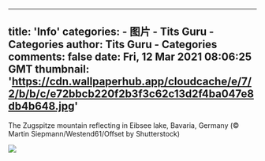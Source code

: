 
---
title: 'Info'
categories: 
    - 图片
    - Tits Guru - Categories
author: Tits Guru - Categories
comments: false
date: Fri, 12 Mar 2021 08:06:25 GMT
thumbnail: 'https://cdn.wallpaperhub.app/cloudcache/e/7/2/b/b/c/e72bbcb220f2b3f3c62c13d2f4ba047e8db4b648.jpg'
---

<div>   
<p>The Zugspitze mountain reflecting in Eibsee lake, Bavaria, Germany (© Martin Siepmann/Westend61/Offset by Shutterstock)</p><img src="https://cdn.wallpaperhub.app/cloudcache/e/7/2/b/b/c/e72bbcb220f2b3f3c62c13d2f4ba047e8db4b648.jpg" referrerpolicy="no-referrer">  
</div>
            